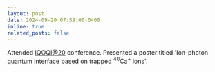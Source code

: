 ```yaml
---
layout: post
date: 2024-09-20 07:59:00-0400
inline: true
related_posts: false
---
```


 Attended [IQOQI@20](https://20years.iqoqi.at/) conference. Presented a poster titled 'Ion-photon quantum interface based on trapped <sup>40</sup>Ca<sup>+</sup> ions'.
